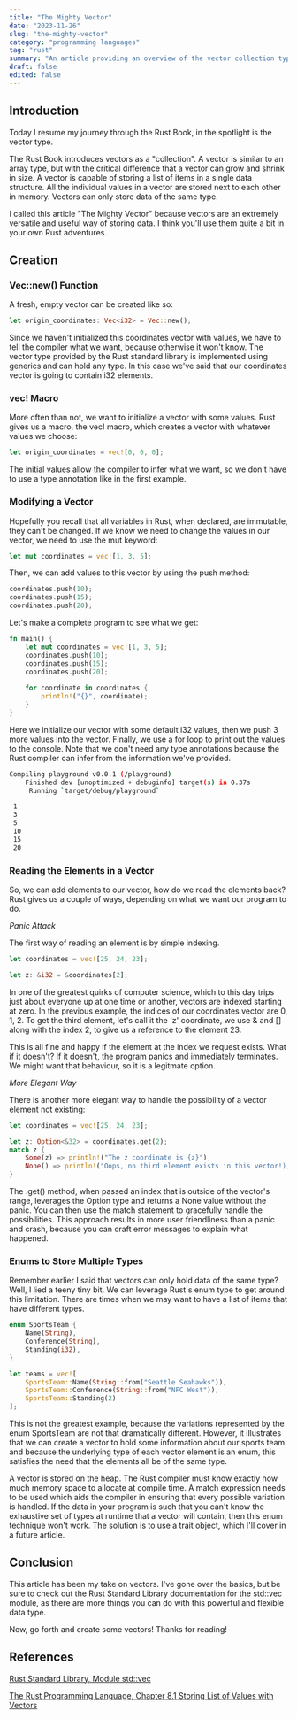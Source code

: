 ```yaml
---
title: "The Mighty Vector"
date: "2023-11-26"
slug: "the-mighty-vector"
category: "programming languages"
tag: "rust"
summary: "An article providing an overview of the vector collection type."
draft: false
edited: false
---
```


## Introduction

Today I resume my journey through the Rust Book, in the spotlight is the vector type.

The Rust Book introduces vectors as a "collection".  A vector is similar to an array type, but with the critical difference that a vector can grow and shrink in size. A vector is capable of storing a list of items in a single data structure. All the individual values in a vector are stored next to each other in memory.  Vectors can only store data of the same type.

I called this article "The Mighty Vector" because vectors are an extremely versatile and useful way of storing data. I think you'll use them quite a bit in your own Rust adventures.

## Creation

### Vec::new() Function

A fresh, empty vector can be created like so:

```rust
let origin_coordinates: Vec<i32> = Vec::new();
```

Since we haven't initialized this coordinates vector with values, we have to tell the compiler what we want, because otherwise it won't know. The vector type provided by the Rust standard library is implemented using generics and can hold any type.  In this case we've said that our coordinates vector is going to contain i32 elements.

### vec! Macro

More often than not, we want to initialize a vector with some values. Rust gives us a macro, the vec! macro, which creates a vector with whatever values we choose:

```rust
let origin_coordinates = vec![0, 0, 0];
```

The initial values allow the compiler to infer what we want, so we don't have to use a type annotation like in the first example.

### Modifying a Vector

Hopefully you recall that all variables in Rust, when declared, are immutable, they can't be changed. If we know we need to change the values in our vector, we need to use the mut keyword:

```rust
let mut coordinates = vec![1, 3, 5];
```

Then, we can add values to this vector by using the push method:

```rust
coordinates.push(10);
coordinates.push(15);
coordinates.push(20);
```

Let's make a complete program to see what we get:

```rust
fn main() {
    let mut coordinates = vec![1, 3, 5];
    coordinates.push(10);
    coordinates.push(15);
    coordinates.push(20);
    
    for coordinate in coordinates {
        println!("{}", coordinate);
    }
}
```

Here we initialize our vector with some default i32 values, then we push 3 more values into the vector.  Finally, we use a for loop to print out the values to the console. Note that we don't need any type annotations because the Rust compiler can infer from the information we've provided.

```bash
Compiling playground v0.0.1 (/playground)
    Finished dev [unoptimized + debuginfo] target(s) in 0.37s
     Running `target/debug/playground`

 1
 3
 5
 10
 15
 20
```

### Reading the Elements in a Vector

So, we can add elements to our vector, how do we read the elements back? Rust gives us a couple of ways, depending on what we want our program to do.

*Panic Attack*

The first way of reading an element is by simple indexing.

```rust
let coordinates = vec![25, 24, 23];

let z: &i32 = &coordinates[2];
```

In one of the greatest quirks of computer science, which to this day trips just about everyone up at one time or another, vectors are indexed starting at zero. In the previous example, the indices of our coordinates vector are 0, 1, 2. To get the third element, let's call it the 'z' coordinate, we use & and [] along with the index 2, to give us a reference to the element 23.

This is all fine and happy if the element at the index we request exists.  What if it doesn't?  If it doesn't, the program panics and immediately terminates. We might want that behaviour, so it is a legitmate option.

*More Elegant Way*

There is another more elegant way to handle the possibility of a vector element not existing:

```rust
let coordinates = vec![25, 24, 23];

let z: Option<&32> = coordinates.get(2);
match z {
    Some(z) => println!("The z coordinate is {z}"),
    None() => println!("Oops, no third element exists in this vector!);
}
```

The .get() method, when passed an index that is outside of the vector's range, leverages the Option type and returns a None value without the panic. You can then use the match statement to gracefully handle the possibilities. This approach results in more user friendliness than a panic and crash, because you can craft error messages to explain what happened.

### Enums to Store Multiple Types

Remember earlier I said that vectors can only hold data of the same type? Well, I lied a teeny tiny bit. We can leverage Rust's enum type to get around this limitation. There are times when we may want to have a list of items that have different types.

```rust
enum SportsTeam {
    Name(String),
    Conference(String),
    Standing(i32),
}

let teams = vec![
    SportsTeam::Name(String::from("Seattle Seahawks")),
    SportsTeam::Conference(String::from("NFC West")),
    SportsTeam::Standing(2)
];
```

This is not the greatest example, because the variations represented by the enum SportsTeam are not that dramatically different. However, it illustrates that we can create a vector to hold some information about our sports team and because the underlying type of each vector element is an enum, this satisfies the need that the elements all be of the same type.  

A vector is stored on the heap.  The Rust compiler must know exactly how much memory space to allocate at compile time. A match expression needs to be used which aids the compiler in ensuring that every possible variation is handled. If the data in your program is such that you can't know the exhaustive set of types at runtime that a vector will contain, then this enum technique won't work.  The solution is to use a trait object, which I'll cover in a future article.

## Conclusion

This article has been my take on vectors. I've gone over the basics, but be sure to check out the Rust Standard Library documentation for the std::vec module, as there are more things you can do with this powerful and flexible data type.

Now, go forth and create some vectors! Thanks for reading!

## References

[Rust Standard Library, Module std::vec](https://doc.rust-lang.org/std/vec/index.html)

[The Rust Programming Language, Chapter 8.1 Storing List of Values with Vectors](https://doc.rust-lang.org/book/ch08-01-vectors.html)


